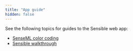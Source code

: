 ```yaml
---
title: "App guide"
hidden: false
---
```


See the following topics for guides to the Sensible web app:

- [SenseML color coding](doc:color)
- [Sensible walkthrough](doc:ui)


